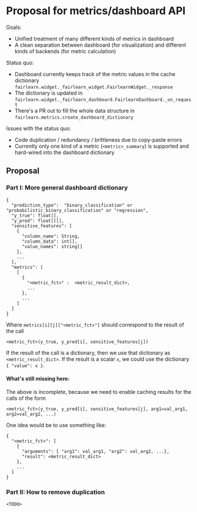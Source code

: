 # Proposal for metrics/dashboard API

Goals:
* Unified treatment of many different kinds of metrics in dashboard
* A clean separation between dashboard (for visualization) and different kinds of backends (for metric calculation)

Status quo:
* Dashboard currently keeps track of the metric values in the cache dictionary `fairlearn.widget._fairlearn_widget.FairlearnWidget._response`
* The dictionary is updated in `fairlearn.widget._fairlearn_dashboard.FairlearnDashboard._on_request`
* There's a PR out to fill the whole data structure in  `fairlearn.metrics.create_dashboard_dictionary`

Issues with the status quo:
* Code duplication / redundancy / brittleness due to copy-paste errors
* Currently only one kind of a metric (`<metric>_summary`) is supported and hard-wired into the dashboard dictionary

## Proposal

### Part I: More general dashboard dictionary

```
{
  "prediction_type":  "binary_classification" or "probabilistic_binary_classification" or "regression",
  "y_true": float[],
  "y_pred": float[][],
  "sensitive_features": [
    {
      "column_name": String,
      "column_data": int[],
      "value_names": string[]
    },
    ...
  ],
  "metrics": [
    [
      {
        "<metric_fct>" :  <metric_result_dict>,
        ...
      },
      ...
    ]
  ]
}
```

Where `metrics[i][j]["<metric_fct>"]` should correspond to the result of the call
```
<metric_fct>(y_true, y_pred[i], sensitive_features[j])
```
If the result of the call is a dictionary, then we use that dictionary as `<metric_result_dict>`. If the result is a scalar `x`, we could use the dictionary `{ "value": x }`.

#### What's still missing here:

The above is incomplete, because we need to enable caching results for the calls of the form
```
<metric_fct>(y_true, y_pred[i], sensitive_features[j], arg1=val_arg1, arg2=val_arg2, ...)
```
One idea would be to use something like:
```
{
  "<metric_fct>": [
    {
      "arguments": { "arg1": val_arg1, "arg2": val_arg2, ...},
      "result": <metric_result_dict>
    },
    ...
  ]
}
```


### Part II: How to remove duplication

`<TODO>`
